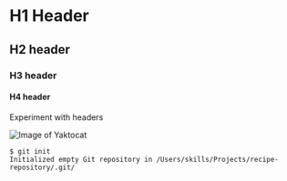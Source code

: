 # H1 Header
## H2 header
### H3 header
#### H4 header

Experiment with headers

![Image of Yaktocat](https://octodex.github.com/images/yaktocat.png)

```
$ git init
Initialized empty Git repository in /Users/skills/Projects/recipe-repository/.git/
```
